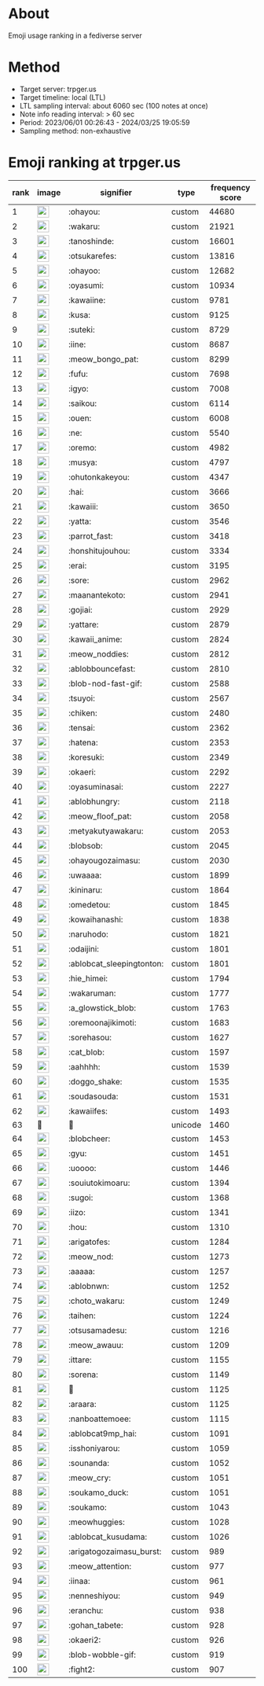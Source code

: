 # About
Emoji usage ranking in a fediverse server

# Method
- Target server: trpger.us
- Target timeline: local (LTL)
- LTL sampling interval: about 6060 sec (100 notes at once)
- Note info reading interval: > 60 sec
- Period: 2023/06/01 00:26:43 - 2024/03/25 19:05:59 
- Sampling method: non-exhaustive

# Emoji ranking at trpger.us

|rank|image|signifier|type|frequency score|
|----|----|----|----|----|
|1|<img height="24" src="https://trpger.us/emoji/ohayou.webp">|:ohayou:|custom|44680|
|2|<img height="24" src="https://trpger.us/emoji/wakaru.webp">|:wakaru:|custom|21921|
|3|<img height="24" src="https://trpger.us/emoji/tanoshinde.webp">|:tanoshinde:|custom|16601|
|4|<img height="24" src="https://trpger.us/emoji/otsukarefes.webp">|:otsukarefes:|custom|13816|
|5|<img height="24" src="https://trpger.us/emoji/ohayoo.webp">|:ohayoo:|custom|12682|
|6|<img height="24" src="https://trpger.us/emoji/oyasumi.webp">|:oyasumi:|custom|10934|
|7|<img height="24" src="https://trpger.us/emoji/kawaiine.webp">|:kawaiine:|custom|9781|
|8|<img height="24" src="https://trpger.us/emoji/kusa.webp">|:kusa:|custom|9125|
|9|<img height="24" src="https://trpger.us/emoji/suteki.webp">|:suteki:|custom|8729|
|10|<img height="24" src="https://trpger.us/emoji/iine.webp">|:iine:|custom|8687|
|11|<img height="24" src="https://trpger.us/emoji/meow_bongo_pat.webp">|:meow_bongo_pat:|custom|8299|
|12|<img height="24" src="https://trpger.us/emoji/fufu.webp">|:fufu:|custom|7698|
|13|<img height="24" src="https://trpger.us/emoji/igyo.webp">|:igyo:|custom|7008|
|14|<img height="24" src="https://trpger.us/emoji/saikou.webp">|:saikou:|custom|6114|
|15|<img height="24" src="https://trpger.us/emoji/ouen.webp">|:ouen:|custom|6008|
|16|<img height="24" src="https://trpger.us/emoji/ne.webp">|:ne:|custom|5540|
|17|<img height="24" src="https://trpger.us/emoji/oremo.webp">|:oremo:|custom|4982|
|18|<img height="24" src="https://trpger.us/emoji/musya.webp">|:musya:|custom|4797|
|19|<img height="24" src="https://trpger.us/emoji/ohutonkakeyou.webp">|:ohutonkakeyou:|custom|4347|
|20|<img height="24" src="https://trpger.us/emoji/hai.webp">|:hai:|custom|3666|
|21|<img height="24" src="https://trpger.us/emoji/kawaiii.webp">|:kawaiii:|custom|3650|
|22|<img height="24" src="https://trpger.us/emoji/yatta.webp">|:yatta:|custom|3546|
|23|<img height="24" src="https://trpger.us/emoji/parrot_fast.webp">|:parrot_fast:|custom|3418|
|24|<img height="24" src="https://trpger.us/emoji/honshitujouhou.webp">|:honshitujouhou:|custom|3334|
|25|<img height="24" src="https://trpger.us/emoji/erai.webp">|:erai:|custom|3195|
|26|<img height="24" src="https://trpger.us/emoji/sore.webp">|:sore:|custom|2962|
|27|<img height="24" src="https://trpger.us/emoji/maanantekoto.webp">|:maanantekoto:|custom|2941|
|28|<img height="24" src="https://trpger.us/emoji/gojiai.webp">|:gojiai:|custom|2929|
|29|<img height="24" src="https://trpger.us/emoji/yattare.webp">|:yattare:|custom|2879|
|30|<img height="24" src="https://trpger.us/emoji/kawaii_anime.webp">|:kawaii_anime:|custom|2824|
|31|<img height="24" src="https://trpger.us/emoji/meow_noddies.webp">|:meow_noddies:|custom|2812|
|32|<img height="24" src="https://trpger.us/emoji/ablobbouncefast.webp">|:ablobbouncefast:|custom|2810|
|33|<img height="24" src="https://trpger.us/emoji/blob-nod-fast-gif.webp">|:blob-nod-fast-gif:|custom|2588|
|34|<img height="24" src="https://trpger.us/emoji/tsuyoi.webp">|:tsuyoi:|custom|2567|
|35|<img height="24" src="https://trpger.us/emoji/chiken.webp">|:chiken:|custom|2480|
|36|<img height="24" src="https://trpger.us/emoji/tensai.webp">|:tensai:|custom|2362|
|37|<img height="24" src="https://trpger.us/emoji/hatena.webp">|:hatena:|custom|2353|
|38|<img height="24" src="https://trpger.us/emoji/koresuki.webp">|:koresuki:|custom|2349|
|39|<img height="24" src="https://trpger.us/emoji/okaeri.webp">|:okaeri:|custom|2292|
|40|<img height="24" src="https://trpger.us/emoji/oyasuminasai.webp">|:oyasuminasai:|custom|2227|
|41|<img height="24" src="https://trpger.us/emoji/ablobhungry.webp">|:ablobhungry:|custom|2118|
|42|<img height="24" src="https://trpger.us/emoji/meow_floof_pat.webp">|:meow_floof_pat:|custom|2058|
|43|<img height="24" src="https://trpger.us/emoji/metyakutyawakaru.webp">|:metyakutyawakaru:|custom|2053|
|44|<img height="24" src="https://trpger.us/emoji/blobsob.webp">|:blobsob:|custom|2045|
|45|<img height="24" src="https://trpger.us/emoji/ohayougozaimasu.webp">|:ohayougozaimasu:|custom|2030|
|46|<img height="24" src="https://trpger.us/emoji/uwaaaa.webp">|:uwaaaa:|custom|1899|
|47|<img height="24" src="https://trpger.us/emoji/kininaru.webp">|:kininaru:|custom|1864|
|48|<img height="24" src="https://trpger.us/emoji/omedetou.webp">|:omedetou:|custom|1845|
|49|<img height="24" src="https://trpger.us/emoji/kowaihanashi.webp">|:kowaihanashi:|custom|1838|
|50|<img height="24" src="https://trpger.us/emoji/naruhodo.webp">|:naruhodo:|custom|1821|
|51|<img height="24" src="https://trpger.us/emoji/odaijini.webp">|:odaijini:|custom|1801|
|52|<img height="24" src="https://trpger.us/emoji/ablobcat_sleepingtonton.webp">|:ablobcat_sleepingtonton:|custom|1801|
|53|<img height="24" src="https://trpger.us/emoji/hie_himei.webp">|:hie_himei:|custom|1794|
|54|<img height="24" src="https://trpger.us/emoji/wakaruman.webp">|:wakaruman:|custom|1777|
|55|<img height="24" src="https://trpger.us/emoji/a_glowstick_blob.webp">|:a_glowstick_blob:|custom|1763|
|56|<img height="24" src="https://trpger.us/emoji/oremoonajikimoti.webp">|:oremoonajikimoti:|custom|1683|
|57|<img height="24" src="https://trpger.us/emoji/sorehasou.webp">|:sorehasou:|custom|1627|
|58|<img height="24" src="https://trpger.us/emoji/cat_blob.webp">|:cat_blob:|custom|1597|
|59|<img height="24" src="https://trpger.us/emoji/aahhhh.webp">|:aahhhh:|custom|1539|
|60|<img height="24" src="https://trpger.us/emoji/doggo_shake.webp">|:doggo_shake:|custom|1535|
|61|<img height="24" src="https://trpger.us/emoji/soudasouda.webp">|:soudasouda:|custom|1531|
|62|<img height="24" src="https://trpger.us/emoji/kawaiifes.webp">|:kawaiifes:|custom|1493|
|63|🍮|🍮|unicode|1460|
|64|<img height="24" src="https://trpger.us/emoji/blobcheer.webp">|:blobcheer:|custom|1453|
|65|<img height="24" src="https://trpger.us/emoji/gyu.webp">|:gyu:|custom|1451|
|66|<img height="24" src="https://trpger.us/emoji/uoooo.webp">|:uoooo:|custom|1446|
|67|<img height="24" src="https://trpger.us/emoji/souiutokimoaru.webp">|:souiutokimoaru:|custom|1394|
|68|<img height="24" src="https://trpger.us/emoji/sugoi.webp">|:sugoi:|custom|1368|
|69|<img height="24" src="https://trpger.us/emoji/iizo.webp">|:iizo:|custom|1341|
|70|<img height="24" src="https://trpger.us/emoji/hou.webp">|:hou:|custom|1310|
|71|<img height="24" src="https://trpger.us/emoji/arigatofes.webp">|:arigatofes:|custom|1284|
|72|<img height="24" src="https://trpger.us/emoji/meow_nod.webp">|:meow_nod:|custom|1273|
|73|<img height="24" src="https://trpger.us/emoji/aaaaa.webp">|:aaaaa:|custom|1257|
|74|<img height="24" src="https://trpger.us/emoji/ablobnwn.webp">|:ablobnwn:|custom|1252|
|75|<img height="24" src="https://trpger.us/emoji/choto_wakaru.webp">|:choto_wakaru:|custom|1249|
|76|<img height="24" src="https://trpger.us/emoji/taihen.webp">|:taihen:|custom|1224|
|77|<img height="24" src="https://trpger.us/emoji/otsusamadesu.webp">|:otsusamadesu:|custom|1216|
|78|<img height="24" src="https://trpger.us/emoji/meow_awauu.webp">|:meow_awauu:|custom|1209|
|79|<img height="24" src="https://trpger.us/emoji/ittare.webp">|:ittare:|custom|1155|
|80|<img height="24" src="https://trpger.us/emoji/sorena.webp">|:sorena:|custom|1149|
|81|<img height="24" src="https://trpger.us/emoji/birthday.webp">|:birthday:|custom|1125|
|82|<img height="24" src="https://trpger.us/emoji/araara.webp">|:araara:|custom|1125|
|83|<img height="24" src="https://trpger.us/emoji/nanboattemoee.webp">|:nanboattemoee:|custom|1115|
|84|<img height="24" src="https://trpger.us/emoji/ablobcat9mp_hai.webp">|:ablobcat9mp_hai:|custom|1091|
|85|<img height="24" src="https://trpger.us/emoji/isshoniyarou.webp">|:isshoniyarou:|custom|1059|
|86|<img height="24" src="https://trpger.us/emoji/sounanda.webp">|:sounanda:|custom|1052|
|87|<img height="24" src="https://trpger.us/emoji/meow_cry.webp">|:meow_cry:|custom|1051|
|88|<img height="24" src="https://trpger.us/emoji/soukamo_duck.webp">|:soukamo_duck:|custom|1051|
|89|<img height="24" src="https://trpger.us/emoji/soukamo.webp">|:soukamo:|custom|1043|
|90|<img height="24" src="https://trpger.us/emoji/meowhuggies.webp">|:meowhuggies:|custom|1028|
|91|<img height="24" src="https://trpger.us/emoji/ablobcat_kusudama.webp">|:ablobcat_kusudama:|custom|1026|
|92|<img height="24" src="https://trpger.us/emoji/arigatogozaimasu_burst.webp">|:arigatogozaimasu_burst:|custom|989|
|93|<img height="24" src="https://trpger.us/emoji/meow_attention.webp">|:meow_attention:|custom|977|
|94|<img height="24" src="https://trpger.us/emoji/iinaa.webp">|:iinaa:|custom|961|
|95|<img height="24" src="https://trpger.us/emoji/nenneshiyou.webp">|:nenneshiyou:|custom|949|
|96|<img height="24" src="https://trpger.us/emoji/eranchu.webp">|:eranchu:|custom|938|
|97|<img height="24" src="https://trpger.us/emoji/gohan_tabete.webp">|:gohan_tabete:|custom|928|
|98|<img height="24" src="https://trpger.us/emoji/okaeri2.webp">|:okaeri2:|custom|926|
|99|<img height="24" src="https://trpger.us/emoji/blob-wobble-gif.webp">|:blob-wobble-gif:|custom|919|
|100|<img height="24" src="https://trpger.us/emoji/fight2.webp">|:fight2:|custom|907|
